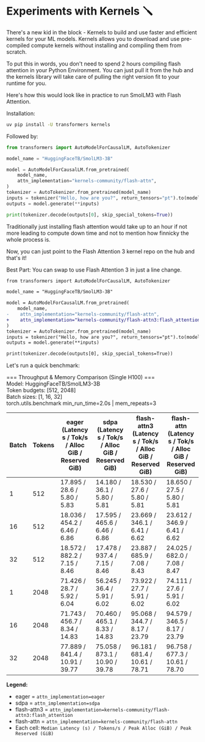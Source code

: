 # Experiments with Kernels 🪛

There's a new kid in the block - Kernels to build and use faster and efficient kernels for your ML models. Kernels allows you to download and use pre-compiled compute kernels without installing and compiling them from scratch.

To put this in words, you don't need to spend 2 hours compiling flash attention in your Python Environment. You can just pull it from the hub and the kernels library will take care of pulling the right version fit to your runtime for you.

Here's how this would look like in practice to run SmolLM3 with Flash Attention. 

Installation:

```bash
uv pip install -U transformers kernels
```

Followed by:

```python
from transformers import AutoModelForCausalLM, AutoTokenizer

model_name = "HuggingFaceTB/SmolLM3-3B"

model = AutoModelForCausalLM.from_pretrained(
    model_name,
    attn_implementation="kernels-community/flash-attn",
)
tokenizer = AutoTokenizer.from_pretrained(model_name)
inputs = tokenizer("Hello, how are you?", return_tensors="pt").to(model.device)
outputs = model.generate(**inputs)

print(tokenizer.decode(outputs[0], skip_special_tokens=True))
```

Traditionally just installing flash attention would take up to an hour if not more leading to compute down time and not to mention how finnicky the whole process is.

Now, you can just point to the Flash Attention 3 kernel repo on the hub and that's it!

Best Part: You can swap to use Flash Attention 3 in just a line change.

```diff
from transformers import AutoModelForCausalLM, AutoTokenizer

model_name = "HuggingFaceTB/SmolLM3-3B"

model = AutoModelForCausalLM.from_pretrained(
    model_name,
-    attn_implementation="kernels-community/flash-attn",
+    attn_implementation="kernels-community/flash-attn3:flash_attention",    
)
tokenizer = AutoTokenizer.from_pretrained(model_name)
inputs = tokenizer("Hello, how are you?", return_tensors="pt").to(model.device)
outputs = model.generate(**inputs)

print(tokenizer.decode(outputs[0], skip_special_tokens=True))
```

Let's run a quick benchmark:


=== Throughput & Memory Comparison (Single H100) ===  
Model: HuggingFaceTB/SmolLM3-3B  
Token budgets: [512, 2048]  
Batch sizes: [1, 16, 32]  
torch.utils.benchmark min_run_time=2.0s | mem_repeats=3

| Batch | Tokens | eager (Latency s / Tok/s / Alloc GiB / Reserved GiB) | sdpa (Latency s / Tok/s / Alloc GiB / Reserved GiB) | flash-attn3 (Latency s / Tok/s / Alloc GiB / Reserved GiB) | flash-attn (Latency s / Tok/s / Alloc GiB / Reserved GiB) |
|-------|--------|------------------------------------------------------|-----------------------------------------------------|------------------------------------------------------------|-----------------------------------------------------------|
| 1     | 512    | 17.895 / 28.6 / 5.80 / 5.83                         | 14.180 / 36.1 / 5.80 / 5.81                        | 18.530 / 27.6 / 5.80 / 5.81                               | 18.650 / 27.5 / 5.80 / 5.81                              |
| 16    | 512    | 18.036 / 454.2 / 6.46 / 6.86                        | 17.595 / 465.6 / 6.46 / 6.86                       | 23.669 / 346.1 / 6.41 / 6.62                              | 23.612 / 346.9 / 6.41 / 6.62                             |
| 32    | 512    | 18.572 / 882.2 / 7.15 / 8.46                        | 17.478 / 937.4 / 7.15 / 8.46                       | 23.887 / 685.9 / 7.08 / 8.43                              | 24.025 / 682.0 / 7.08 / 8.47                             |
| 1     | 2048   | 71.426 / 28.7 / 5.92 / 6.04                         | 56.245 / 36.4 / 5.91 / 6.02                        | 73.922 / 27.7 / 5.91 / 6.02                               | 74.111 / 27.6 / 5.91 / 6.02                              |
| 16    | 2048   | 71.743 / 456.7 / 8.34 / 14.83                       | 70.460 / 465.1 / 8.33 / 14.83                      | 95.068 / 344.7 / 8.17 / 23.79                             | 94.579 / 346.5 / 8.17 / 23.79                            |
| 32    | 2048   | 77.889 / 841.4 / 10.91 / 39.77                      | 75.058 / 873.1 / 10.90 / 39.78                     | 96.181 / 681.4 / 10.61 / 78.71                            | 96.758 / 677.3 / 10.61 / 78.70                           |

**Legend:**  
- eager = `attn_implementation=eager`  
- sdpa = `attn_implementation=sdpa`  
- flash-attn3 = `attn_implementation=kernels-community/flash-attn3:flash_attention`  
- flash-attn = `attn_implementation=kernels-community/flash-attn`  
- Each cell: `Median Latency (s) / Tokens/s / Peak Alloc (GiB) / Peak Reserved (GiB)`

